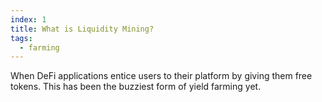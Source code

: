 ```yaml
---
index: 1
title: What is Liquidity Mining?
tags: 
  - farming
---
```


When DeFi applications entice users to their platform by giving them free tokens. This has been the buzziest form of yield farming yet.
